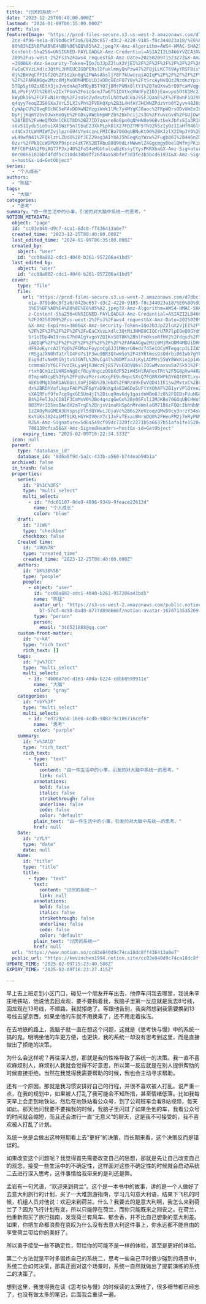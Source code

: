```yaml
---
title: "讨厌的系统一"
date: "2023-12-25T08:40:00.000Z"
lastmod: "2024-01-09T06:35:00.000Z"
draft: false
featuredImage: "https://prod-files-secure.s3.us-west-2.amazonaws.com/d7dbc101-8\
  2ce-4f96-ae1a-879bd6c9f3a6/842bc657-d3c2-4220-9185-f8c344023a18/%E6%80%9D%E8%\
  80%83%E5%BF%AB%E4%B8%8E%E6%85%A2.jpeg?X-Amz-Algorithm=AWS4-HMAC-SHA256&X-Amz-\
  Content-Sha256=UNSIGNED-PAYLOAD&X-Amz-Credential=ASIAZI2LB466YVZCA3XW%2F20250\
  209%2Fus-west-2%2Fs3%2Faws4_request&X-Amz-Date=20250209T152327Z&X-Amz-Expires\
  =3600&X-Amz-Security-Token=IQoJb3JpZ2luX2VjEI%2F%2F%2F%2F%2F%2F%2F%2F%2F%2F%2\
  FwEaCXVzLXdlc3QtMiJHMEUCIGBPERslDfuklmmyQnPzw47%2FQjLLKCT69AyYRSFBisYNAiEA7cl\
  dj%2BmVqCfFIGf2Q%2F3dzkn8g%2FWAsAhsljY8F7kUwccqiAQIqP%2F%2F%2F%2F%2F%2F%2F%2F\
  %2F%2FARAAGgw2Mzc0MjMxODM4MDUiDJvDBcGEoFO7Y8y%2FtSrcAyNvQQz2NzdnzYpivPZ53DTLH\
  5TOpSyt0ZuXEtX3jxJvednAqToMOyB5TYO7jDMrPUNx8ltY1%2B7oQXsw5rQ9PcaMVqgdXa1rALLx\
  NLzPsFjV3l%2B0lv2Ix7PUo%2FeicGcmJ7w6TS1DXtkgVWdFyZ1D3jEavupsSOtU1Mc2JFfZuDKrZ\
  kWyDk16%2FCFFvNiHr0g%2F2so5cZydautnlLh8twdC6aJ95FJQaaE%2F%2F8wnF1Q2V86hpBqbBl\
  q4qyy7eoqZJS8GXaJVrL5LXJsPh%2FVBkQXp%2B3L4HfAYJHCWNZPdzVrb0Y2yvv48JOaKaxbxKkD\
  CyWApCU%2BvqROcNC5eFAvDOXwN2HzgiWnk1lMc7y4MYgKJ8aoc%2FRpWQrsODvUmEeIbZhZRPA4b\
  DyFjjKqmYzSvOJwxHoOyE%2FGDxyAWebHpWFZb%2Bxhcij2s3G%2FYuvcGvd%2FGUjOwnTC%2Bvn4\
  %2BfBI%2FxHeQTK0nlCKGT8D%2BZ7ID7qnxre8o8pn0qNhHN8e9G8vtbvkJbfxSIa3R1PmBEForeD\
  sVv51QyduSLo5uiXASWzF5n7SbuE2JXkPLpkD1X27FDZTMF5Th92h5zIy0z1IaHfR46lHKvLL9DHO\
  c4NCx3tLWYMIWfZvjlpznG94VYe4cznLFMICBo70GOqUBNuKt00%2BKJzlX2IWpJY0%2BVApl0HVf\
  wL49wfN41%2FQklzrLZUdG%2BfJEZ29ag3AIY0AJ5hEeqKqYWzw%2Fugb88I%2B446nZD7fexp5sr\
  Ozvr%2FPk0CcWDPDXP9spcz4zK7K%2BTAbu88Q90dLrNWwmlZ4GgcmgyDbelQWfmjPKiKuoAtBBvZ\
  RPfC6PdA%2F0iAG77PJxz40%2Fo54yHGUtalcwBzKssytYysPKRXba&X-Amz-Signature=23bf91\
  0ec0866102bbf4fdf5c310d430b9ff26f4aa58bfef3d3fe3b3bcd61931&X-Amz-SignedHeader\
  s=host&x-id=GetObject"
series:
  - "个人成长"
authors:
  - "陈猛"
tags:
  - "大脑"
categories:
  - "思考"
summary: "由一件生活中的小事，引发的对大脑中系统一的思考。"
NOTION_METADATA:
  object: "page"
  id: "cc83e840-d9c7-4ca1-8dc8-ff436413a8e7"
  created_time: "2023-12-25T08:40:00.000Z"
  last_edited_time: "2024-01-09T06:35:00.000Z"
  created_by:
    object: "user"
    id: "cc08a802-cdc1-4040-b261-957206a41bd5"
  last_edited_by:
    object: "user"
    id: "cc08a802-cdc1-4040-b261-957206a41bd5"
  cover:
    type: "file"
    file:
      url: "https://prod-files-secure.s3.us-west-2.amazonaws.com/d7dbc101-82ce-4f96-a\
        e1a-879bd6c9f3a6/842bc657-d3c2-4220-9185-f8c344023a18/%E6%80%9D%E8%80%8\
        3%E5%BF%AB%E4%B8%8E%E6%85%A2.jpeg?X-Amz-Algorithm=AWS4-HMAC-SHA256&X-Am\
        z-Content-Sha256=UNSIGNED-PAYLOAD&X-Amz-Credential=ASIAZI2LB4662BBD3BSY\
        %2F20250209%2Fus-west-2%2Fs3%2Faws4_request&X-Amz-Date=20250209T152234Z\
        &X-Amz-Expires=3600&X-Amz-Security-Token=IQoJb3JpZ2luX2VjEI%2F%2F%2F%2F\
        %2F%2F%2F%2F%2F%2F%2FwEaCXVzLXdlc3QtMiJHMEUCIQCrU7R7lpE0eQ0GYdMK33mFT77\
        Sr1oEDp4WI9rovG7h0AIgYvgoYZQIKxS0TBK%2BhlFm0ksoRfHV2%2Fdqsd%2FRIkD0P3Eq\
        iAQIqP%2F%2F%2F%2F%2F%2F%2F%2F%2F%2FARAAGgw2Mzc0MjMxODM4MDUiDHH82WUc8lS\
        dF92oEyrcA3lYq6%2FOMozFoypnCg6JJ1MHnrGOedz745e1OCyMTegqcpILIZANaUEa3GW4\
        rRSgaJXN0hTatrlI4Fo7s1F3wu9BR3QtwmSo%2F43YRtmosGsOdrbi06Iwb7gYFb9qx8Aeb\
        Eig6dfvNe0tGhjtvS3GNTL%2BvCg4l%2BDMTaaJiKyLADMVs55WY8WxKio1p1AW81y6qtJ6\
        ccmma87oY6CFYvzIkLyaHjR3WczEj8S7VoEOQVQ6slI05wMvaxvw5a7Sk51%2Ff65Jv9MVo\
        rtxhBCm1zIUHRSmNg8cfRuyVngczQ9bXdF52iW45HlRARoxTRt%2F5G8pVw44RbbjUblUKR\
        0TmpnWXcpE%2Fp%2FFqUvzMzrsuKxgFE9u9mpcSXsQ7FQ8RXWPkDY6QtBVILxy4rTLqrQxd\
        4EKb0Mgb5mR1AV6UcLdaPjD6b%2BJHbX%2FNRz49kEwVQD41IK1sw2MxtxC%2BPvJMKD87O\
        dx%2BRDhVafLkgzFAbP%2F6pYaD9nXgda6IW6DoSUFtYXQhAF%2B1yrVPlDYee24EqS44cX\
        sXAQRFuf9fe7cg9gxGE5Um4jI%2Biuq9mv6dy1gaidnWBm8Jz8%2FQIDsFUuHG8UUwWIH%2\
        B4%2FelJoJCI8IF3CmMsV0%2Bo4q4zgGwGo%2By0SFxli2MJKBo70GOqUBCHWo5sbtcRmDU\
        BB3MVrID5msBAn8H2mTrqE%2BnjsVimuRHSp6nMreWmlaGM71B6zFQQcIbhNbN%2BZZQCnJ\
        1zZAOyMaGMEA3UYspspVl5dQYWwiJOjaVc%2B6s2XeVzoqzQMvD9cy3nrzY54sWJ6TKG80a\
        KxYiKsJ024abMTSLKLHGYHIV0nX7c1JxFvTExaiBNrnDQ0%2FHeoFM2j7eRyPUMwalROAcq\
        RJ&X-Amz-Signature=5d6a549cf99dc7320fc2271b5a6637b51afa1fe1520c3d83e365\
        788139cfca56&X-Amz-SignedHeaders=host&x-id=GetObject"
      expiry_time: "2025-02-09T16:22:34.533Z"
  icon: null
  parent:
    type: "database_id"
    database_id: "8d6a6f9d-5a2c-433b-a560-b744eab9db1a"
  archived: false
  in_trash: false
  properties:
    series:
      id: "B%3C%3FS"
      type: "multi_select"
      multi_select:
        - id: "fdc61107-0de9-4896-9349-9feace22613d"
          name: "个人成长"
          color: "blue"
    draft:
      id: "JiWU"
      type: "checkbox"
      checkbox: false
    Created time:
      id: "UBQ%7B"
      type: "created_time"
      created_time: "2023-12-25T08:40:00.000Z"
    authors:
      id: "bK%3B%5B"
      type: "people"
      people:
        - object: "user"
          id: "cc08a802-cdc1-4040-b261-957206a41bd5"
          name: "陈猛"
          avatar_url: "https://s3-us-west-2.amazonaws.com/public.notion-static.com/775523\
            b7-57cf-4c98-8ad8-8777d898666f/notion-avatar-1678713535269.png"
          type: "person"
          person:
            email: "346521888@qq.com"
    custom-front-matter:
      id: "c~kA"
      type: "rich_text"
      rich_text: []
    tags:
      id: "jw%7CC"
      type: "multi_select"
      multi_select:
        - id: "4b08a7ed-d163-40da-b224-c8bb8599911e"
          name: "大脑"
          color: "gray"
    categories:
      id: "nbY%3F"
      type: "multi_select"
      multi_select:
        - id: "ed729a50-16e0-4cdb-9083-9c106716cef6"
          name: "思考"
          color: "purple"
    summary:
      id: "x%3AlD"
      type: "rich_text"
      rich_text:
        - type: "text"
          text:
            content: "由一件生活中的小事，引发的对大脑中系统一的思考。"
            link: null
          annotations:
            bold: false
            italic: false
            strikethrough: false
            underline: false
            code: false
            color: "default"
          plain_text: "由一件生活中的小事，引发的对大脑中系统一的思考。"
          href: null
    Date:
      id: "zYLY"
      type: "date"
      date: null
    Name:
      id: "title"
      type: "title"
      title:
        - type: "text"
          text:
            content: "讨厌的系统一"
            link: null
          annotations:
            bold: false
            italic: false
            strikethrough: false
            underline: false
            code: false
            color: "default"
          plain_text: "讨厌的系统一"
          href: null
  url: "https://www.notion.so/cc83e840d9c74ca18dc8ff436413a8e7"
  public_url: "https://kevinchen1994.notion.site/cc83e840d9c74ca18dc8ff436413a8e7"
UPDATE_TIME: "2025-02-09T15:23:40.588Z"
EXPIRY_TIME: "2025-02-09T16:23:27.415Z"

---
```

<link rel="stylesheet" href="https://cdn.jsdelivr.net/npm/katex@0.16.2/dist/katex.min.css" integrity="sha384-bYdxxUwYipFNohQlHt0bjN/LCpueqWz13HufFEV1SUatKs1cm4L6fFgCi1jT643X" crossorigin="anonymous">


早上去上班走到小区门口，碰见一个朋友开车出去，他停车问我去哪里，我说朱辛庄地铁站，他说他去回龙观，要不要捎着我，我脑子里第一反应就是我去8号线，回龙观在13号线，不顺路，我就拒绝了。等跟他告别，我突然想到我需要换到13号线去望京西，如果坐他的车就不用换乘了，还不用走着挨冻。


在去地铁的路上，我脑子就一直在想这个问题，这就是《思考快与慢》中的系统一搞的鬼，明明坐他的车更方便，也更快，我的系统一却没有思考到这里，而是直接做出了拒绝的决策。


为什么会这样呢？再往深入想，那就是我的性格导致了系统一的决策。我一直不喜欢麻烦别人，麻烦别人我就会觉得不好意思，所以第一反应就是在别人提供帮助的时候直接拒绝。当然在我觉得我需要帮助的时候，我也会主动寻求帮助。


还有一个原因，那就是我习惯安排好自己的行程，并很不喜欢被人打乱。说严重一点，在我的规划中，如果被人打乱了我可能会不知所措，甚至情绪低落。比如我每天早上会走到地铁站，然后在地铁站看公众号，到了公司班车会看B站视频，每天如此。那天他问我要不要捎我的时候，我脑子里闪过了如果坐他的车，我看公众号的时间就会缩短，而且还会进行一直“无意义”的聊天，这是我不可接受的，我不喜欢被人打乱了计划。


系统一总是会做出这种短期看上去“更好”的决策，而长期来看，这个决策反而是错误的。


如果改变这个问题呢？我觉得首先需要改变自己的思想，那就是先让自己改变自己的观念，接受一些生活中的不确定性，这样面对这些不确定性的时候就会启动系统二去进行深入思考，这件事情给我带来的是利还是弊。


孟岩有一句咒语，“欢迎来到荷兰”。这个是一本书中的故事，讲的是一个人做好了去意大利旅行的计划，买了一大堆旅游指南，学习几句意大利语，结果下飞机的时候，机组人员对他说：欢迎来到荷兰。什么？我要去的是意大利啊，我怎么来到荷兰了？因为飞行计划有变，所以只能停在荷兰，而你只能既来之则安之。在荷兰，他重新购买了旅行指南，发现荷兰有风车、郁金香，并不比自己想象的意大利差。如果，你把生命都浪费在哀叹为什么没有去意大利这件事上，你永远都不能自由的享受荷兰带给你的美好了。


所以勇于接受一些不确定性，带给你的可能不是一样的体验，甚至是更好的体验。


第二个方法就是平时多锻炼自己的系统二，思考一些自己平时很少碰到的场景中，系统二会如何决策，那真正面对这个场景时，系统一自然就做出了提前演练的系统二的决策了。


想到这里，我觉得我在读《思考快与慢》的时候读的太笼统了，很多细节都已经忘了，也没有做太多的笔记，后面我会重读一遍。

